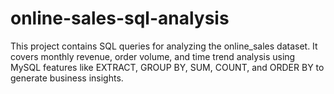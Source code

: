 # online-sales-sql-analysis
This project contains SQL queries for analyzing the online_sales dataset. It covers monthly revenue, order volume, and time trend analysis using MySQL features like EXTRACT, GROUP BY, SUM, COUNT, and ORDER BY to generate business insights.
